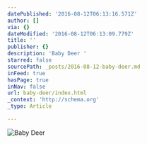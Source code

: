 ```yaml
---
datePublished: '2016-08-12T06:13:16.571Z'
author: []
via: {}
dateModified: '2016-08-12T06:13:09.779Z'
title: ''
publisher: {}
description: 'Baby Deer '
starred: false
sourcePath: _posts/2016-08-12-baby-deer.md
inFeed: true
hasPage: true
inNav: false
url: baby-deer/index.html
_context: 'http://schema.org'
_type: Article

---
```

![Baby Deer ](https://the-grid-user-content.s3-us-west-2.amazonaws.com/7450644b-d4bb-4709-871d-59a627a2dbf2.jpg)